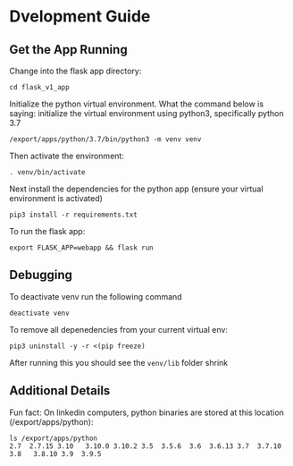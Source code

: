 # Dvelopment Guide

## Get the App Running

Change into the flask app directory:

```
cd flask_v1_app
```

Initialize the python virtual environment. What the command below is saying:
initialize the virtual environment using python3, specifically python 3.7

```
/export/apps/python/3.7/bin/python3 -m venv venv
```

Then activate the environment:

```
. venv/bin/activate
```


Next install the dependencies for the python app (ensure your virtual environment is activated)

```
pip3 install -r requirements.txt         
```


To run the flask app:

```
export FLASK_APP=webapp && flask run
```


## Debugging

To deactivate venv run the following command
```
deactivate venv
```

To remove all depenedencies from your current virtual env:

```
pip3 uninstall -y -r <(pip freeze)
```
After running this you should see the  `venv/lib` folder shrink


## Additional Details
Fun fact: On linkedin computers, python binaries are stored at this location (/export/apps/python):

```
ls /export/apps/python
2.7  2.7.15 3.10   3.10.0 3.10.2 3.5  3.5.6  3.6  3.6.13 3.7  3.7.10 3.8   3.8.10 3.9  3.9.5
```


